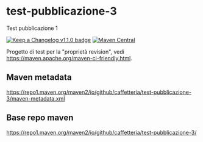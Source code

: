 # test-pubblicazione-3

Test pubblicazione 1

[![Keep a Changelog v1.1.0 badge](https://img.shields.io/badge/changelog-Keep%20a%20Changelog%20v1.1.0-%23E05735)](CHANGELOG.md)
[![Maven Central](https://img.shields.io/maven-central/v/io.github.caffetteria/test-pubblicazione-3.svg)](https://central.sonatype.com/artifact/io.github.caffetteria/test-pubblicazione-3)

Progetto di test per la "proprietà revision", 
vedi <https://maven.apache.org/maven-ci-friendly.html>.

## Maven metadata

<https://repo1.maven.org/maven2/io/github/caffetteria/test-pubblicazione-3/maven-metadata.xml>

## Base repo maven

<https://repo1.maven.org/maven2/io/github/caffetteria/test-pubblicazione-3/>
